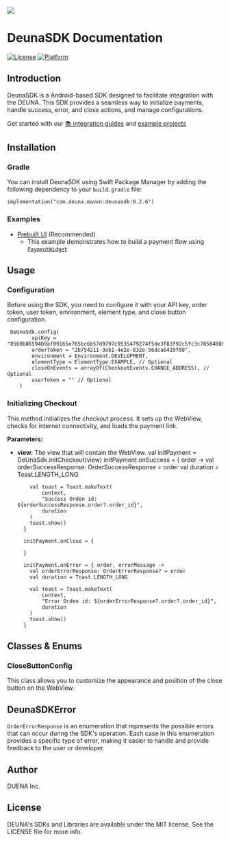 ![](https://d-una-one.s3.us-east-2.amazonaws.com/gestionado_por_d-una.png)
# DeunaSDK Documentation
[![License](https://img.shields.io/github/license/deuna-developers/deuna-sdk-ios?style=flat-square)](https://github.com/deuna-developers/deuna-sdk-io/LICENSE)
[![Platform](https://img.shields.io/badge/platform-ios-blue?style=flat-square)](https://github.com/deuna-developers/deuna-sdk-ios#)

## Introduction

DeunaSDK is a Android-based SDK designed to facilitate integration with the DEUNA. This SDK provides a seamless way to initialize payments, handle success, error, and close actions, and manage configurations.

Get started with our [📚 integration guides](https://docs.deuna.com/docs/integraciones-del-android-sdk) and [example projects](#examples)



## Installation

### Gradle

You can install DeunaSDK using Swift Package Manager by adding the following dependency to your `build.gradle` file:

    implementation("com.deuna.maven:deunasdk:0.2.6")

### Examples

- [Prebuilt UI](examples) (Recommended)
    - This example demonstrates how to build a payment flow using [`PaymentWidget`](https://docs.deuna.com/docs/widget-payments-and-fraud)

## Usage


### Configuration

Before using the SDK, you need to configure it with your API key, order token, user token, environment, element type, and close button configuration.

     DeUnaSdk.config(
            apiKey = "8560b86594b9af09165e765bc6b57d9797c9535479274f5de3f83f92c5fc3c70584080fde4e875f3782c3285e4be6996c25b4f77fac99e2ae4e6992b0778",
            orderToken = "2b754211-3eb1-4e2e-832e-56dca6419f08",
            environment = Environment.DEVELOPMENT,
            elementType = ElementType.EXAMPLE, // Optional
            closeOnEvents = arrayOf(CheckoutEvents.CHANGE_ADDRESS), // Optional
            userToken = "" // Optional
        )

### Initializing Checkout

This method initializes the checkout process. It sets up the WebView, checks for internet connectivity, and loads the payment link.

**Parameters:**
-   **view**: The view that will contain the WebView.
          val initPayment = DeUnaSdk.initCheckout(view)
          initPayment.onSuccess = { order ->
            val orderSuccessResponse: OrderSuccessResponse = order
            val duration = Toast.LENGTH_LONG

            val toast = Toast.makeText(
                context,
                "Success Orden id: ${orderSuccessResponse.order?.order_id}",
                duration
            )
            toast.show()
          }

          initPayment.onClose = {

          }

          initPayment.onError = { order, errorMessage ->
            val orderErrorResponse: OrderErrorResponse? = order
            val duration = Toast.LENGTH_LONG

            val toast = Toast.makeText(
                context,
                "Error Orden id: ${orderErrorResponse?.order?.order_id}",
                duration
            )
            toast.show()
          }



## Classes & Enums

### CloseButtonConfig

This class allows you to customize the appearance and position of the close button on the WebView.

## DeunaSDKError

`OrderErrorResponse` is an enumeration that represents the possible errors that can occur during the SDK's operation. Each case in this enumeration provides a specific type of error, making it easier to handle and provide feedback to the user or developer.

## Author
DUENA Inc.

## License
DEUNA's SDKs and Libraries are available under the MIT license. See the LICENSE file for more info.
